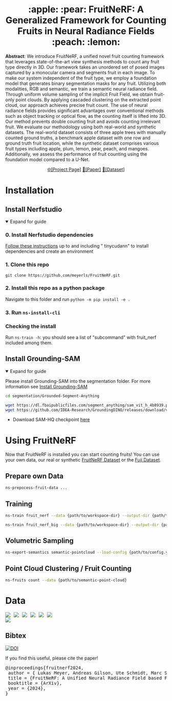 <h1 style="text-align: center;">:apple: :pear: FruitNeRF:  A Generalized Framework for Counting Fruits in Neural Radiance Fields :peach: :lemon:</h1>


<p style="align:justify"><b>Abstract</b>: We introduce FruitNeRF, a unified novel fruit counting framework that leverages state-of-the-art view synthesis methods
to count any fruit type directly in 3D. Our framework takes an unordered set of posed images captured by a monocular
camera and segments fruit in each image. To make our system independent of the fruit type, we employ a foundation model
that generates binary segmentation masks for any fruit. Utilizing both modalities, RGB and semantic, we train a semantic
neural radiance field. Through uniform volume sampling of the implicit Fruit Field, we obtain fruit-only point clouds.
By applying cascaded clustering on the extracted point cloud, our approach achieves precise fruit count. The use of
neural radiance fields provides significant advantages over conventional methods such as object tracking or optical
flow, as the counting itself is lifted into 3D. Our method prevents double counting fruit and avoids counting irrelevant
fruit. We evaluate our methodology using both real-world and synthetic datasets. The real-world dataset consists of
three apple trees with manually counted ground truths, a benchmark apple dataset with one row and ground truth fruit
location, while the synthetic dataset comprises various fruit types including apple, plum, lemon, pear, peach, and
mangoes. Additionally, we assess the performance of fruit counting using the foundation model compared to a U-Net.</p>

<p align="center">
<a href="https://meyerls.github.io/fruit_nerf/">🌐[Project Page]</a>
<a href="https://meyerls.github.io/fruit_nerf/">📄[Paper]</a>
<a href="https://zenodo.org/records/10869455">📁[Dataset]</a>
</p>

# Installation

## Install Nerfstudio

<details open>
  <summary>Expand for guide</summary>

### 0. Install Nerfstudio dependencies

[Follow these instructions](https://docs.nerf.studio/quickstart/installation.html) up to and including "
tinycudann" to install dependencies and create an environment

### 1. Clone this repo

`git clone https://github.com/meyerls/FruitNeRF.git`

### 2. Install this repo as a python package

Navigate to this folder and run `python -m pip install -e .`

### 3. Run `ns-install-cli`

### Checking the install

Run `ns-train -h`: you should see a list of "subcommand" with fruit_nerf included among them.
</details>

## Install Grounding-SAM

<details open>
  <summary>Expand for guide</summary>

Please install Grounding-SAM into the segmentation folder. For more information
see [Install Grounding-SAM](https://github.com/IDEA-Research/Grounded-Segment-Anything?tab=readme-ov-file#installation)

```bash
cd segmentation/Grounded-Segment-Anything

wget https://dl.fbaipublicfiles.com/segment_anything/sam_vit_h_4b8939.pth
wget https://github.com/IDEA-Research/GroundingDINO/releases/download/v0.1.0-alpha/groundingdino_swint_ogc.pth
```

- Download SAM-HQ checkpoint [here](https://github.com/SysCV/sam-hq#model-checkpoints)

</details>

# Using FruitNeRF

Now that FruitNeRF is installed you can start counting fruits! You can use your own data, our real or
synthetic [FruitNeRF Dataset](https://zenodo.org/records/10869455) or the [Fuji Dataset](https://zenodo.org/records/3712808).

## Prepare own Data

```bash
ns-prepocess-fruit-data ...
```

## Training

```bash
ns-train fruit_nerf --data {path/to/workspace-dir} --output-dir {path/to/output-dir}
```

```bash
ns-train fruit_nerf_big --data {path/to/workspace-dir} --output-dir {path/to/output-dir}
```

## Volumetric Sampling

```bash
ns-export-semantics semantic-pointcloud --load-config {path/to/config.yaml} --output-dir {path/to/export/dir} --use-bounding-box True --bounding-box-min -0.2 -0.2 -0.26 --bounding-box-max 0.2 0.2 0.05 --num_rays_per_batch 2000 --num_points_per_side 1000
```

## Point Cloud Clustering / Fruit Counting

```bash
ns-fruits count --data {path/to/semantic-point-cloud}
```

# Data

<style>
  .image-container {
    display: flex;
    flex-wrap: nowrap; /* Ensures images stay in one line */
    overflow-x: auto; /* Allows scrolling if images don't fit */
    -webkit-overflow-scrolling: touch; /* Smooth scrolling on iOS devices */
  }
  .image-container img {
    max-width: 100%; /* Ensures images scale with page size */
    height: auto; /* Maintains aspect ratio */
    margin-right: 10px; /* Adds spacing between images */
  }
</style>
<body>

<div class="image-container">
    <img src="images/apple.gif"/>
    <img src="images/lemon.gif"/>
    <img src="images/mango.gif"/>
    <img src="images/peach.gif"/>
    <img src="images/pear.gif"/>
    <img src="images/plum.gif"/>
</div>

<div class="image-container">
<img src="images/row2.jpg"/>

</div>




## Bibtex

[![DOI](https://zenodo.org/badge/DOI/10.5281/zenodo.10869455.svg)](https://doi.org/10.5281/zenodo.10869455)

If you find this useful, please cite the paper!
<pre id="codecell0">@inproceedings{fruitnerf2024,
&nbsp;author = { Lukas Meyer, Andreas Gilson, Ute Schmidt, Marc Stamminger},
&nbsp;title = {FruitNeRF: A Unified Neural Radiance Field based Fruit Counting Framework},
&nbsp;booktitle = {ArXiv},
&nbsp;year = {2024},
} </pre>